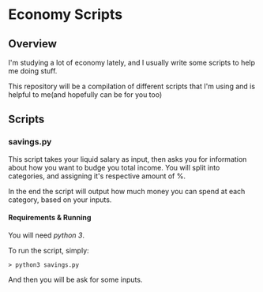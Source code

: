 # Economy Scripts

## Overview

I'm studying a lot of economy lately, and I usually write some scripts to help me doing stuff.

This repository will be a compilation of different scripts that I'm using and is helpful to me(and hopefully can be for you too)

## Scripts

### savings.py

This script takes your liquid salary as input, then asks you for information about how you want to budge you total income. You will split into categories, and assigning it's respective amount of %.

In the end the script will output how much money you can spend at each category, based on your inputs.

#### Requirements & Running

You will need _python 3_.

To run the script, simply:

```shell
> python3 savings.py
```

And then you will be ask for some inputs.
